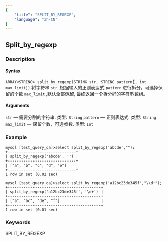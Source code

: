 ```yaml
---
{
    "title": "SPLIT_BY_REGEXP",
    "language": "zh-CN"
}
---
```


<!-- 
Licensed to the Apache Software Foundation (ASF) under one
or more contributor license agreements.  See the NOTICE file
distributed with this work for additional information
regarding copyright ownership.  The ASF licenses this file
to you under the Apache License, Version 2.0 (the
"License"); you may not use this file except in compliance
with the License.  You may obtain a copy of the License at
  http://www.apache.org/licenses/LICENSE-2.0
Unless required by applicable law or agreed to in writing,
software distributed under the License is distributed on an
"AS IS" BASIS, WITHOUT WARRANTIES OR CONDITIONS OF ANY
KIND, either express or implied.  See the License for the
specific language governing permissions and limitations
under the License.
-->

## Split_by_regexp


### Description

#### Syntax

`ARRAY<STRING> split_by_regexp(STRING str, STRING pattern[, int max_limit])`
将字符串 `str` ,根据输入的正则表达式 `pattern` 进行拆分，可选择保留的个数 `max_limit` ,默认全部保留, 最终返回一个拆分好的字符串数组。

#### Arguments

`str` — 需要分割的字符串. 类型: `String`
`pattern` — 正则表达式. 类型: `String`
`max_limit` — 保留个数，可选参数. 类型: `Int`

### Example

```
mysql [test_query_qa]>select split_by_regexp('abcde',"");
+------------------------------+
| split_by_regexp('abcde', '') |
+------------------------------+
| ["a", "b", "c", "d", "e"]    |
+------------------------------+
1 row in set (0.02 sec)

mysql [test_query_qa]>select split_by_regexp('a12bc23de345f',"\\d+");
+-----------------------------------------+
| split_by_regexp('a12bc23de345f', '\d+') |
+-----------------------------------------+
| ["a", "bc", "de", "f"]                  |
+-----------------------------------------+
1 row in set (0.01 sec)
```
### Keywords

SPLIT_BY_REGEXP
